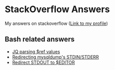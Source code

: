 # StackOverflow Answers
My answers on stackoverflow ([Link to my profile](https://stackoverflow.com/users/12768731/nobody))

## Bash related answers
* [JQ parsing $ref values](https://github.com/644/stackoverflow/blob/main/get-all-ref-values-if-any-from-a-json-schema.md)
* [Redirecting mysqldump's STDIN/STDERR](https://github.com/644/stackoverflow/blob/main/mysqldump-redirect-greped-stderr-to-a-file.md)
* [Redirect STDOUT to $EDITOR](https://github.com/644/stackoverflow/blob/main/redirect-bash-script-output-in-editor-without-saving-file.md)
